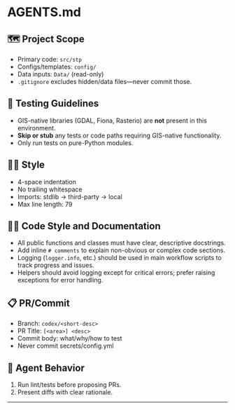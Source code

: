 # AGENTS.md

## 🗺️ Project Scope

* Primary code: `src/stp`
* Configs/templates: `config/`
* Data inputs: `Data/` (read-only)
* `.gitignore` excludes hidden/data files—never commit those.

## 🧪 Testing Guidelines

* GIS-native libraries (GDAL, Fiona, Rasterio) are **not** present in this environment.
* **Skip or stub** any tests or code paths requiring GIS-native functionality.
* Only run tests on pure-Python modules.

## 🧑‍💻 Style

* 4-space indentation
* No trailing whitespace
* Imports: stdlib → third-party → local
* Max line length: 79

## 🧑‍💻 Code Style and Documentation

- All public functions and classes must have clear, descriptive docstrings.
- Add inline `# comments` to explain non-obvious or complex code sections.
- Logging (`logger.info`, etc.) should be used in main workflow scripts to track progress and issues.
- Helpers should avoid logging except for critical errors; prefer raising exceptions for error handling.

## 📋 PR/Commit

* Branch: `codex/<short-desc>`
* PR Title: `[<area>] <desc>`
* Commit body: what/why/how to test
* Never commit secrets/config.yml

## 🤖 Agent Behavior

1. Run lint/tests before proposing PRs.
3. Present diffs with clear rationale.

---
